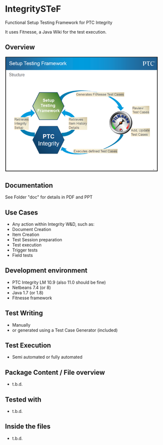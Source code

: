 # IntegritySTeF
Functional Setup Testing Framework for PTC Integrity

It uses Fitnesse, a Java Wiki for the test execution.

## Overview

![Flow](doc/IntegritySTeF.PNG)

## Documentation

See Folder "doc" for details in PDF and PPT

## Use Cases
- Any action within Integrity W&D, such as:
- Document Creation
- Item Creation
- Test Session preparation
- Test execution
- Trigger tests
- Field tests

##  Development environment
- PTC Integrity LM 10.9 (also 11.0 should be fine)
- Netbeans 7.4 (or 8)
- Java 1.7 (or 1.8)
- Fitnesse framework

## Test Writing
- Manually
- or generated using a Test Case Generator (included)

## Test Execution
- Semi automated or fully automated

## Package Content / File overview
- t.b.d.

## Tested with
- t.b.d.

## Inside the files
- t.b.d.
